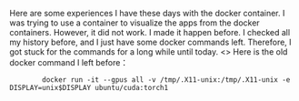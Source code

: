 
Here are some experiences I have these days with the docker container. I was trying to use a container to visualize the apps from the docker containers. 
However, it did not work. I made it happen before. I checked all my history before, and I just have some docker commands left. Therefore, I got stuck for 
the commands for a long while until today. 
<>
Here is the old docker command I left before： 

```
        docker run -it --gpus all -v /tmp/.X11-unix:/tmp/.X11-unix -e DISPLAY=unix$DISPLAY ubuntu/cuda:torch1
```

